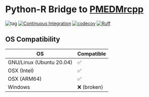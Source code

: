# Python-R Bridge to [PMEDMrcpp](https://bitbucket.org/jovtc/pmedmrcpp/src/master/)

![tag](https://img.shields.io/github/v/release/likeness-pop/pmedm_legacy?include_prereleases&sort=semver)
[![Continuous Integration](https://github.com/likeness-pop/pmedm_legacy/actions/workflows/continuous_integration.yml/badge.svg)](https://github.com/likeness-pop/pmedm_legacy/actions/workflows/continuous_integration.yml)
[![codecov](https://codecov.io/gh/likeness-pop/pmedm_legacy/branch/develop/graph/badge.svg)](https://codecov.io/gh/likeness-pop/pmedm_legacy)
[![Ruff](https://img.shields.io/endpoint?url=https://raw.githubusercontent.com/astral-sh/ruff/main/assets/badge/v2.json)](https://github.com/astral-sh/ruff)

## OS Compatibility

| OS                        | Compatible            |  
| ---                       | ---                   |
| GNU/Linux (Ubuntu 20.04)  | :white_check_mark:    |  
| OSX (Intel)               | :white_check_mark:    |
| OSX (ARM64)               | :white_check_mark:    |
| Windows                   | :x: (broken)          |
